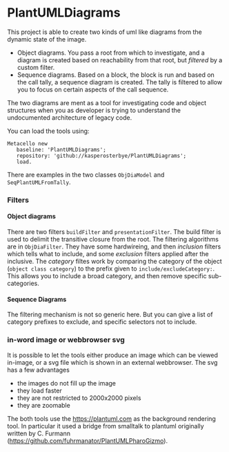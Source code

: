 # PlantUMLDiagrams

This project is able to create two kinds of uml like diagrams from the dynamic state of the image.

- Object diagrams. You pass a root from which to investigate, 
  and a diagram is created based on reachability from that root, but *filtered* by a custom filter.
- Sequence diagrams. Based on a block, the block is run and based on the call tally, a sequence diagram is created. 
  The tally is filtered to allow you to focus on certain aspects of the call sequence.
  
The two diagrams are ment as a tool for investigating code and object structures 
when you as developer is trying to understand the undocumented architecture of legacy code.

You can load the tools using:

```smalltalk
Metacello new
   baseline: 'PlantUMLDiagrams';
   repository: 'github://kasperosterbye/PlantUMLDiagrams';
   load.
```
There are examples in the two classes `ObjDiaModel` and `SeqPlantUMLFromTally`.

### Filters
#### Object diagrams
There are two filters `buildFilter` and `presentationFilter`. The build filter is used to delimit the transitive closure from the root. The filtering algorithms are in `ObjDiaFilter`. They have some hardwireing, and then *inclusion* filters which tells what to include, and some *exclusion* filters applied after the inclusive. The *category* filtes work by comparing the category of the object (`object class category`) to the prefix given to `include/excludeCategory:`. This allows you to include a broad category, and then remove specific sub-categories.

#### Sequence Diagrams
The filtering mechanism is not so generic here. But you can give a list of category prefixes to exclude, and specific selectors not to include.

### in-word image or webbrowser svg

It is possible to let the tools either produce an image which can be viewed in-image, 
or a svg file which is shown in an external webbrowser. The svg has a few advantages

- the images do not fill up the image
- they load faster
- they are not restricted to 2000x2000 pixels
- they are zoomable

The both tools use the <https://plantuml.com> as the background rendering tool. 
In particular it used a bridge from smalltalk to plantuml originally written by 
C. Furmann (<https://github.com/fuhrmanator/PlantUMLPharoGizmo>).


